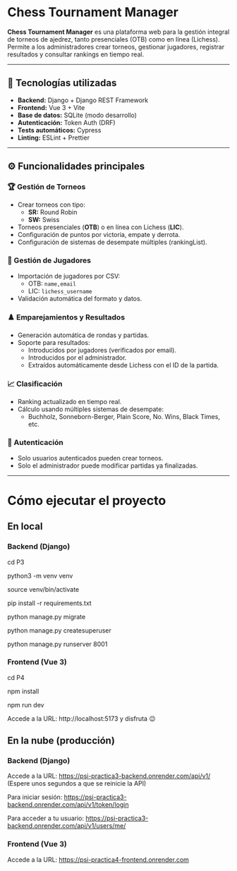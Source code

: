 # Chess Tournament Manager

**Chess Tournament Manager** es una plataforma web para la gestión integral de torneos de ajedrez, tanto presenciales (OTB) como en línea (Lichess). Permite a los administradores crear torneos, gestionar jugadores, registrar resultados y consultar rankings en tiempo real.

---

## 🧰 Tecnologías utilizadas

- **Backend:** Django + Django REST Framework
- **Frontend:** Vue 3 + Vite
- **Base de datos:** SQLite (modo desarrollo)
- **Autenticación:** Token Auth (DRF)
- **Tests automáticos:** Cypress
- **Linting:** ESLint + Prettier

---

## ⚙️ Funcionalidades principales

### 🏆 Gestión de Torneos
- Crear torneos con tipo:
  - **SR:** Round Robin
  - **SW:** Swiss
- Torneos presenciales (**OTB**) o en línea con Lichess (**LIC**).
- Configuración de puntos por victoria, empate y derrota.
- Configuración de sistemas de desempate múltiples (rankingList).

### 👤 Gestión de Jugadores
- Importación de jugadores por CSV:
  - OTB: `name,email`
  - LIC: `lichess_username`
- Validación automática del formato y datos.

### ♟️ Emparejamientos y Resultados
- Generación automática de rondas y partidas.
- Soporte para resultados:
  - Introducidos por jugadores (verificados por email).
  - Introducidos por el administrador.
  - Extraídos automáticamente desde Lichess con el ID de la partida.

### 📈 Clasificación
- Ranking actualizado en tiempo real.
- Cálculo usando múltiples sistemas de desempate:
  - Buchholz, Sonneborn-Berger, Plain Score, No. Wins, Black Times, etc.

### 🔐 Autenticación
- Solo usuarios autenticados pueden crear torneos.
- Solo el administrador puede modificar partidas ya finalizadas.

---
# Cómo ejecutar el proyecto

## En local

### Backend (Django)

cd P3

python3 -m venv venv

source venv/bin/activate

pip install -r requirements.txt

python manage.py migrate

python manage.py createsuperuser

python manage.py runserver 8001

### Frontend (Vue 3)

cd P4

npm install

npm run dev

Accede a la URL: http://localhost:5173 y disfruta 😉

## En la nube (producción)

### Backend (Django)

Accede a la URL: https://psi-practica3-backend.onrender.com/api/v1/  (Espere unos segundos a que se reinicie la API)

Para iniciar sesión:  https://psi-practica3-backend.onrender.com/api/v1/token/login

Para acceder a tu usuario:  https://psi-practica3-backend.onrender.com/api/v1/users/me/

### Frontend (Vue 3)

Accede a la URL:  https://psi-practica4-frontend.onrender.com
